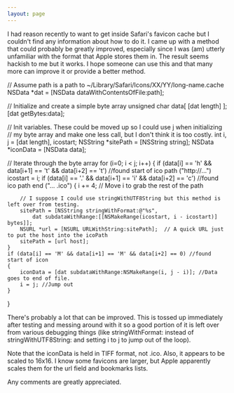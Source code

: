 ```yaml
---
layout: page
---
```


I had reason recently to want to get inside Safari's favicon cache but I couldn't find any information about how to do it.  I came up with a method that could probably be greatly improved, especially since I was (am) utterly unfamiliar with the format that Apple stores them in.  The result seems hackish to me but it works.  I hope someone can use this and that many more can improve it or provide a better method.

    
// Assume path is a path to ~/Library/Safari/Icons/XX/YY/long-name.cache
NSData *dat = [NSData dataWithContentsOfFile:path];
	
// Initialize and create a simple byte array
unsigned char data[ [dat length] ];
[dat getBytes:data];

// Init variables.  These could be moved up so I could use j when initializing 
// my byte array and make one less call, but I don't think it is too costly.
int i, j = [dat length], icostart;
NSString *sitePath = [NSString string];
NSData *iconData = [NSData data];

// Iterate through the byte array
for (i=0; i < j; i++)
{
	if (data[i] == 'h' && data[i+1] == 't' && data[i+2] == 't') //found start of ico path ("http://...")
		icostart = i;
	if (data[i] == '.' && data[i+1] == 'i' && data[i+2] == 'c') //found ico path end ("... .ico")
	{
		i += 4; // Move i to grab the rest of the path

		// I suppose I could use stringWithUTF8String but this method is left over from testing.
		sitePath = [NSString stringWithFormat:@"%s", 
			dat subdataWithRange:[[NSMakeRange(icostart, i - icostart)] bytes]];
		NSURL *url = [NSURL URLWithString:sitePath];  // A quick URL just to put the host into the icoPath
		sitePath = [url host];
	}
	if (data[i] == 'M' && data[i+1] == 'M' && data[i+2] == 0) //found start of icon
	{
		iconData = [dat subdataWithRange:NSMakeRange(i, j - i)]; //Data goes to end of file.
		i = j; //Jump out
	}	
}


There's probably a lot that can be improved.  This is tossed up immediately after testing and messing around with it so a good portion of it is left over from various debugging things (like stringWithFormat: instead of stringWithUTF8String: and setting i to j to jump out of the loop).

Note that the iconData is held in TIFF format, not .ico.  Also, it appears to be scaled to 16x16.  I know some favicons are larger, but Apple apparently scales them for the url field and bookmarks lists.

Any comments are greatly appreciated.
